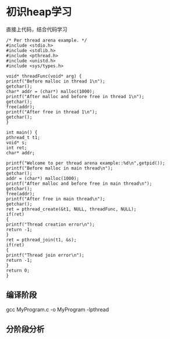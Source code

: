

# 初识heap学习



直接上代码，结合代码学习

    /* Per thread arena example. */
    #include <stdio.h>
    #include <stdlib.h>
    #include <pthread.h>
    #include <unistd.h>
    #include <sys/types.h>
    
    void* threadFunc(void* arg) {
    printf("Before malloc in thread 1\n");
    getchar();
    char* addr = (char*) malloc(1000);
    printf("After malloc and before free in thread 1\n");
    getchar();
    free(addr);
    printf("After free in thread 1\n");
    getchar();
    }
    
    int main() {
    pthread_t t1;
    void* s;
    int ret;
    char* addr;
    
    printf("Welcome to per thread arena example::%d\n",getpid());
    printf("Before malloc in main thread\n");
    getchar();
    addr = (char*) malloc(1000);
    printf("After malloc and before free in main thread\n");
    getchar();
    free(addr);
    printf("After free in main thread\n");
    getchar();
    ret = pthread_create(&t1, NULL, threadFunc, NULL);
    if(ret)
    {
    printf("Thread creation error\n");
    return -1;
    }
    ret = pthread_join(t1, &s);
    if(ret)
    {
    printf("Thread join error\n");
    return -1;
    }
    return 0;
    }

## 编译阶段

gcc MyProgram.c -o MyProgram -lpthread

## 分阶段分析 

